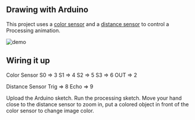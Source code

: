 ## Drawing with Arduino
This project uses a [color sensor](https://www.sunfounder.com/product-tcs3200-color-sensor-module.html) and a [distance sensor](https://www.sunfounder.com/ultrasonic-module-hc-sr04-distance-sensor.html) to control
a Processing animation.

![demo](https://github.com/alazareva/arduino/tree/master/interactive_3d/demo.gif)

## Wiring it up
Color Sensor
S0 => 3
S1 => 4
S2 => 5
S3 => 6
OUT => 2

Distance Sensor
Trig => 8
Echo => 9

Upload the Arduino sketch.
Run the processing sketch.
Move your hand close to the distance sensor to zoom in, put a colored object in front of the color sensor to change image color.
